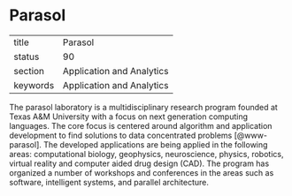 # Parasol


|          |                           |
| -------- | ------------------------- |
| title    | Parasol                   | 
| status   | 90                        |
| section  | Application and Analytics |
| keywords | Application and Analytics |



The parasol laboratory is a multidisciplinary research program founded
at Texas A\&M University with a focus on next generation computing
languages.  The core focus is centered around algorithm and
application development to find solutions to data concentrated
problems [@www-parasol]. The developed applications are being
applied in the following areas: computational biology, geophysics,
neuroscience, physics, robotics, virtual reality and computer aided
drug design (CAD).  The program has organized a number of workshops
and conferences in the areas such as software, intelligent systems,
and parallel architecture.
    
